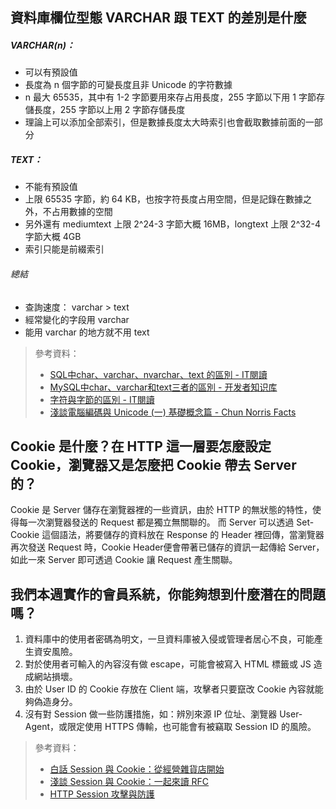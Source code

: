 ## 資料庫欄位型態 VARCHAR 跟 TEXT 的差別是什麼

##### VARCHAR(n)：
* 可以有預設值
* 長度為 n 個字節的可變長度且非 Unicode 的字符數據
* n 最大 65535，其中有 1-2 字節要用來存占用長度，255 字節以下用 1 字節存儲長度，255 字節以上用 2 字節存儲長度
* 理論上可以添加全部索引，但是數據長度太大時索引也會截取數據前面的一部分
##### TEXT：
* 不能有預設值
* 上限 65535 字節，約 64 KB，也按字符長度占用空間，但是記錄在數據之外，不占用數據的空間
* 另外還有 mediumtext 上限 2^24-3 字節大概 16MB，longtext 上限 2^32-4 字節大概 4GB
* 索引只能是前綴索引

###### 總結
* 查詢速度： varchar > text
* 經常變化的字段用 varchar
* 能用 varchar 的地方就不用 text

> 參考資料：
>* [SQL中char、varchar、nvarchar、text 的區別 - IT閱讀](https://www.itread01.com/content/1536260294.html)
>* [MySQL中char、varchar和text三者的區別 -  开发者知识库](https://www.itdaan.com/tw/cd46564281d7b8b5c986e4fe2d152510)
>* [字符與字節的區別 - IT閱讀](https://www.itread01.com/content/1533967371.html)
>* [淺談電腦編碼與 Unicode (一) 基礎概念篇 - Chun Norris Facts](https://blog.chunnorris.cc/2015/04/unicode.html)


## Cookie 是什麼？在 HTTP 這一層要怎麼設定 Cookie，瀏覽器又是怎麼把 Cookie 帶去 Server 的？
Cookie 是 Server 儲存在瀏覽器裡的一些資訊，由於 HTTP 的無狀態的特性，使得每一次瀏覽器發送的 Request 都是獨立無關聯的。
而 Server 可以透過 Set-Cookie 這個語法，將要儲存的資料放在 Response 的 Header 裡回傳，當瀏覽器再次發送 Request 時，Cookie Header便會帶著已儲存的資訊一起傳給 Server，如此一來 Server 即可透過 Cookie 讓 Request 產生關聯。



## 我們本週實作的會員系統，你能夠想到什麼潛在的問題嗎？
1. 資料庫中的使用者密碼為明文，一旦資料庫被入侵或管理者居心不良，可能產生資安風險。
2. 對於使用者可輸入的內容沒有做 escape，可能會被寫入 HTML 標籤或 JS 造成網站損壞。
3. 由於 User ID 的 Cookie 存放在 Client 端，攻擊者只要竄改 Cookie 內容就能夠偽造身分。
4. 沒有對 Session 做一些防護措施，如：辨別來源 IP 位址、瀏覽器 User-Agent，或限定使用 HTTPS 傳輸，也可能會有被竊取 Session ID 的風險。

> 參考資料：
>* [白話 Session 與 Cookie：從經營雜貨店開始](https://medium.com/@hulitw/session-and-cookie-15e47ed838bc)
>* [淺談 Session 與 Cookie：一起來讀 RFC
](https://github.com/aszx87410/blog/issues/45)
>* [HTTP Session 攻擊與防護](https://devco.re/blog/2014/06/03/http-session-protection/)